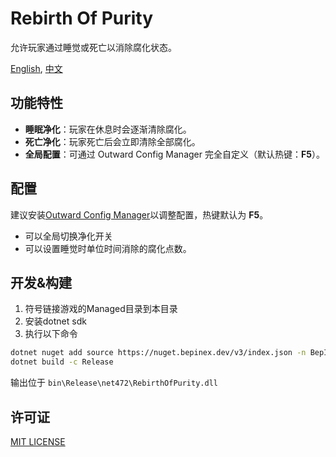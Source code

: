 

# Rebirth Of Purity

允许玩家通过睡觉或死亡以消除腐化状态。

[English](./README.md), [中文](./README.CN.md)

## 功能特性

- **睡眠净化**：玩家在休息时会逐渐清除腐化。  
- **死亡净化**：玩家死亡后会立即清除全部腐化。  
- **全局配置**：可通过 Outward Config Manager 完全自定义（默认热键：**F5**）。  

## 配置

建议安装[Outward Config Manager](https://thunderstore.io/c/outward/p/Mefino/Outward_Config_Manager/)以调整配置，热键默认为 **F5**。
* 可以全局切换净化开关
* 可以设置睡觉时单位时间消除的腐化点数。


## 开发&构建

1. 符号链接游戏的Managed目录到本目录
2. 安装dotnet sdk
3. 执行以下命令
```sh
dotnet nuget add source https://nuget.bepinex.dev/v3/index.json -n BepInEx
dotnet build -c Release
```

输出位于 `bin\Release\net472\RebirthOfPurity.dll`


## 许可证

[MIT LICENSE](./LICENSE)